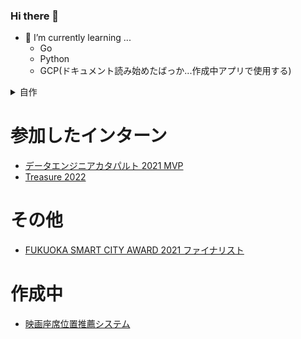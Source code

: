 ### Hi there 👋


- 🌱 I’m currently learning ...
  - Go
  - Python
  - GCP(ドキュメント読み始めたばっか...作成中アプリで使用する)
  
<details>
<summary>自作</summary>
  
  
- [英文解釈の結果取得アプリ](https://github.com/lll-lll-lll-lll/inter-engja)
  - Typescript
  - Nextjs
  - spacy
  - python
  - fastapi
  - sent-pattern


- [データエンジニアカタパルトで作成したコード](https://github.com/lll-lll-lll-lll/hackathon-hasura-app)
  - React
  - Typescript
  - Apollo Client
  - Hasura
  - PostgreSQL
 

## パッケージ
 
- [vttの字幕ファイルの途中切れのテキストを一文にする](https://github.com/lll-lll-lll-lll/webvtt-reader)
  - Go

- [sent-pattern](https://github.com/lll-lll-lll-lll/sent-pattern)
  - spacy
  - python

- [connpassで所属してるグループのイベントを３ヶ月分取得する](https://github.com/lll-lll-lll-lll/connpass_readme)
  - Go
</details>

# 参加したインターン
- [データエンジニアカタパルト 2021 MVP](https://efc.fukuoka.jp/catapult2022/)
- [Treasure 2022](https://techblog.cartaholdings.co.jp/entry/treasure2022-planning)


# その他
- [FUKUOKA SMART CITY AWARD 2021 ファイナリスト](https://fukuoka.smartcity-community.jp/award/202107/)


# 作成中
- [映画座席位置推薦システム](https://gist.github.com/lll-lll-lll-lll/129fe9e620459c3e9f7f307da61ed967)
